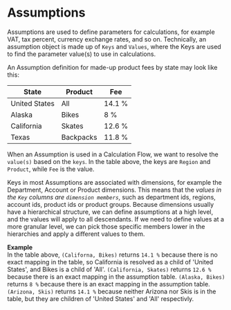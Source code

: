 # Assumptions

Assumptions are used to define parameters for calculations, for example VAT, tax percent, currency exchange rates, and so on.
Technically, an assumption object is made up of `Keys` and `Values`, where the Keys are used to find the parameter value(s) to use in calculations. 

An Assumption definition for made-up product fees by state may look like this: 

| State             | Product            | Fee                    |
|-------------------|--------------------|------------------------|
| United States     | All                | 14.1 %                 |
| Alaska            | Bikes              | 8 %                    |
| California        | Skates             | 12.6 %                 |
| Texas             | Backpacks          | 11.8 %                 | 

When an Assumption is used in a Calculation Flow, we want to resolve the `value(s)` based on the `keys`. In the table above, the keys are `Region` and `Product`, while `Fee` is the value. 

Keys in most Assumptions are associated with dimensions, for example the Department, Account or Product dimensions. This means that the _values in the `Key` columns are `dimension members`_, such as department ids, regions, account ids, product ids or product groups. Because dimensions usually have a hierarchical structure, we can define assumptions at a high level, and the values will apply to all descendants. If we need to define values at a more granular level, we can pick those specific members lower in the hierarchies and apply a different values to them.

**Example**  
In the table above, `(Californa, Bikes)` returns `14.1 %` because there is no exact mapping in the table, so California is resolved as a child of 'United States', and Bikes is a child of 'All'.
`(California, Skates)` returns `12.6 %` because there is an exact mapping in the assumption table.
`(Alaska, Bikes)` returns `8 %` because there is an exact mapping in the assumption table. 
`(Arizona, Skis)` returns `14.1 %` because neither Arizona nor Skis is in the table, but they are children of 'United States' and 'All' respectivly.

